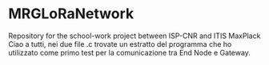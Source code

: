 # MRGLoRaNetwork
Repository for the school-work project between ISP-CNR and ITIS MaxPlack 
Ciao a tutti, nei due file .c trovate un estratto del programma che ho utilizzato come primo test per la comunicazione tra End Node e Gateway.
